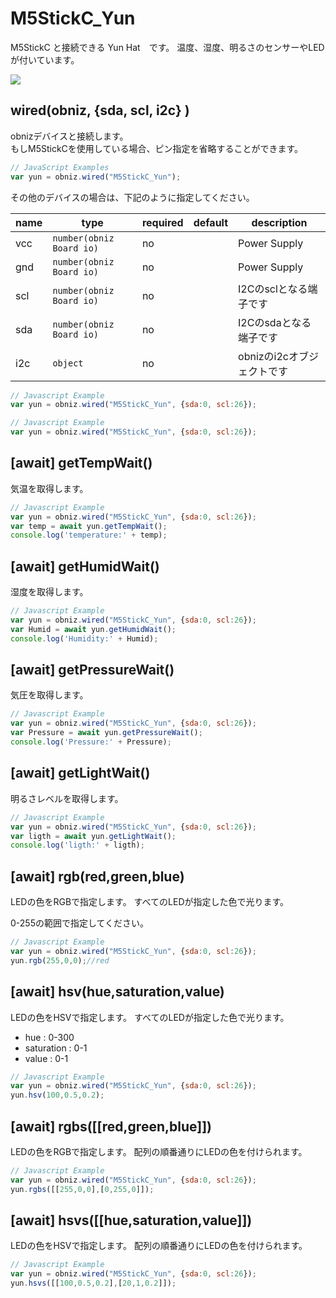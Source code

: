 # M5StickC_Yun

M5StickC と接続できる Yun Hat　です。
温度、湿度、明るさのセンサーやLEDが付いています。

![](image.jpg)

## wired(obniz,  {sda, scl, i2c} )

obnizデバイスと接続します。  
もしM5StickCを使用している場合、ピン指定を省略することができます。

```javascript
// JavaScript Examples
var yun = obniz.wired("M5StickC_Yun");
```

その他のデバイスの場合は、下記のように指定してください。  

name | type | required | default | description
--- | --- | --- | --- | ---
vcc | `number(obniz Board io)` | no |  &nbsp; | Power Supply
gnd | `number(obniz Board io)` | no |  &nbsp; | Power Supply
scl | `number(obniz Board io)` | no |  &nbsp; | I2Cのsclとなる端子です
sda | `number(obniz Board io)` | no | &nbsp;  | I2Cのsdaとなる端子です
i2c | `object` | no | &nbsp;  | obnizのi2cオブジェクトです

```javascript
// Javascript Example
var yun = obniz.wired("M5StickC_Yun", {sda:0, scl:26});
```

```javascript
// Javascript Example
var yun = obniz.wired("M5StickC_Yun", {sda:0, scl:26});
```

## [await] getTempWait()

気温を取得します。

```javascript
// Javascript Example
var yun = obniz.wired("M5StickC_Yun", {sda:0, scl:26});
var temp = await yun.getTempWait();
console.log('temperature:' + temp);
```

## [await] getHumidWait()

湿度を取得します。

```javascript
// Javascript Example
var yun = obniz.wired("M5StickC_Yun", {sda:0, scl:26});
var Humid = await yun.getHumidWait();
console.log('Humidity:' + Humid);
```

## [await] getPressureWait()

気圧を取得します。

```javascript
// Javascript Example
var yun = obniz.wired("M5StickC_Yun", {sda:0, scl:26});
var Pressure = await yun.getPressureWait();
console.log('Pressure:' + Pressure);
```


## [await] getLightWait()

明るさレベルを取得します。

```javascript
// Javascript Example
var yun = obniz.wired("M5StickC_Yun", {sda:0, scl:26});
var ligth = await yun.getLightWait();
console.log('ligth:' + ligth);
```

## [await] rgb(red,green,blue)

LEDの色をRGBで指定します。
すべてのLEDが指定した色で光ります。

0-255の範囲で指定してください。

```javascript
// Javascript Example
var yun = obniz.wired("M5StickC_Yun", {sda:0, scl:26});
yun.rgb(255,0,0);//red
```

## [await] hsv(hue,saturation,value)

LEDの色をHSVで指定します。
すべてのLEDが指定した色で光ります。

- hue : 0-300
- saturation : 0-1
- value : 0-1

```javascript
// Javascript Example
var yun = obniz.wired("M5StickC_Yun", {sda:0, scl:26});
yun.hsv(100,0.5,0.2);
```

## [await] rgbs([[red,green,blue]])

LEDの色をRGBで指定します。
配列の順番通りにLEDの色を付けられます。

```javascript
// Javascript Example
var yun = obniz.wired("M5StickC_Yun", {sda:0, scl:26});
yun.rgbs([[255,0,0],[0,255,0]]);
```

## [await] hsvs([[hue,saturation,value]])

LEDの色をHSVで指定します。
配列の順番通りにLEDの色を付けられます。

```javascript
// Javascript Example
var yun = obniz.wired("M5StickC_Yun", {sda:0, scl:26});
yun.hsvs([[100,0.5,0.2],[20,1,0.2]]);
```

